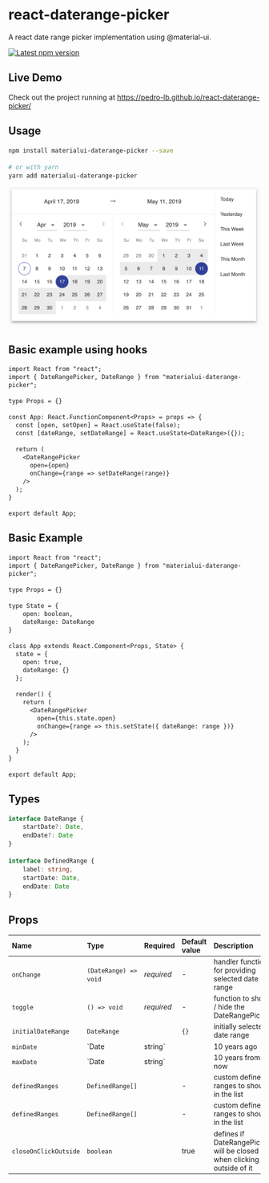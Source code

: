 # react-daterange-picker

A react date range picker implementation using @material-ui.

<a href='https://www.npmjs.com/package/materialui-daterange-picker'>
    <img src='https://img.shields.io/npm/v/materialui-daterange-picker.svg' alt='Latest npm version'>
</a>

## Live Demo

Check out the project running at https://pedro-lb.github.io/react-daterange-picker/

## Usage

```bash
npm install materialui-daterange-picker --save

# or with yarn
yarn add materialui-daterange-picker
```

![Screenshot](/screenshot.png?raw=true "Screenshot")

## Basic example using hooks
```tsx
import React from "react";
import { DateRangePicker, DateRange } from "materialui-daterange-picker";

type Props = {}

const App: React.FunctionComponent<Props> = props => {
  const [open, setOpen] = React.useState(false);
  const [dateRange, setDateRange] = React.useState<DateRange>({});

  return (
    <DateRangePicker
      open={open}
      onChange={range => setDateRange(range)}
    />
  );
}

export default App;
```


## Basic Example
```tsx
import React from "react";
import { DateRangePicker, DateRange } from "materialui-daterange-picker";

type Props = {}

type State = {
	open: boolean,
	dateRange: DateRange
}

class App extends React.Component<Props, State> {
  state = {
    open: true,
    dateRange: {}
  };

  render() {
    return (
      <DateRangePicker
        open={this.state.open}
        onChange={range => this.setState({ dateRange: range })}
      />
    );
  }
}

export default App;
```

## Types
```ts
interface DateRange {
    startDate?: Date,
    endDate?: Date
}

interface DefinedRange {
    label: string,
    startDate: Date,
    endDate: Date
}
```

## Props

Name | Type | Required | Default value | Description
:--- | :--- | :--- | :--- | :---
`onChange` | `(DateRange) => void` | _required_ | - | handler function for providing selected date range
`toggle` | `() => void` | _required_ | - | function to show / hide the DateRangePicker
`initialDateRange` | `DateRange` | | `{}` | initially selected date range
`minDate` | `Date | string` | | 10 years ago | min date allowed in range
`maxDate` | `Date | string` | | 10 years from now | max date allowed in range
`definedRanges` | `DefinedRange[]` | | - | custom defined ranges to show in the list
`definedRanges` | `DefinedRange[]` | | - | custom defined ranges to show in the list
`closeOnClickOutside` | `boolean` | | true | defines if DateRangePicker will be closed when clicking outside of it
